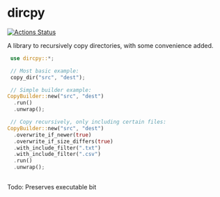 # dircpy

[![Actions Status](https://github.com/woelper/dircpy/workflows/Rust/badge.svg)](https://github.com/woelper/dircpy/actions)

A library to recursively copy directories, with some convenience added.


```rust
 use dircpy::*;

 // Most basic example:
 copy_dir("src", "dest");

 // Simple builder example:
CopyBuilder::new("src", "dest")
  .run()
  .unwrap();

 // Copy recursively, only including certain files:
CopyBuilder::new("src", "dest")
  .overwrite_if_newer(true)
  .overwrite_if_size_differs(true)
  .with_include_filter(".txt")
  .with_include_filter(".csv")
  .run()
  .unwrap();
  
```
Todo:
Preserves executable bit
